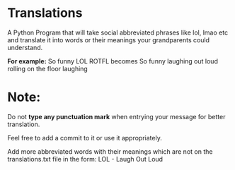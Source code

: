 # Translations
A Python Program that will take social abbreviated phrases like lol, lmao etc and translate it into words or their meanings your grandparents could understand. 

**For example:** So funny LOL ROTFL becomes So funny laughing out loud rolling on the floor laughing

# Note:
Do not **type any punctuation mark** when entrying your message for better translation.

Feel free to add a commit to it or use it appropriately.

Add more abbreviated words with their meanings which are not on the translations.txt file in the form:
LOL - Laugh Out Loud



